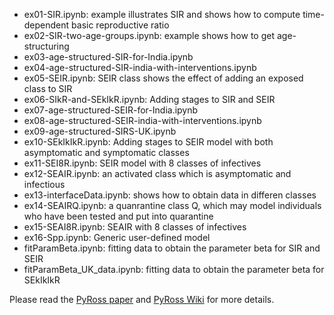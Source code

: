 * ex01-SIR.ipynb: example illustrates SIR and shows how to compute time-dependent basic reproductive ratio
* ex02-SIR-two-age-groups.ipynb: example shows how to get age-structuring 
* ex03-age-structured-SIR-for-India.ipynb 
* ex04-age-structured-SIR-india-with-interventions.ipynb
* ex05-SEIR.ipynb:  SEIR class shows the effect of adding an exposed class to SIR
* ex06-SIkR-and-SEkIkR.ipynb: Adding stages to SIR and SEIR
* ex07-age-structured-SEIR-for-India.ipynb
* ex08-age-structured-SEIR-india-with-interventions.ipynb
* ex09-age-structured-SIRS-UK.ipynb
* ex10-SEkIkIkR.ipynb: Adding stages to SEIR model with both asymptomatic and symptomatic classes
* ex11-SEI8R.ipynb: SEIR model with 8 classes of infectives
* ex12-SEAIR.ipynb: an activated class which is asymptomatic and infectious
* ex13-interfaceData.ipynb: shows how to obtain data in differen classes
* ex14-SEAIRQ.ipynb: a quanrantine class Q, which may model individuals who have been tested and put into quarantine
* ex15-SEAI8R.ipynb: SEAIR with 8 classes of infectives
* ex16-Spp.ipynb: Generic user-defined model
* fitParamBeta.ipynb: fitting data to obtain the parameter beta for SIR and SEIR
* fitParamBeta_UK_data.ipynb: fitting data to obtain the parameter beta for SEkIkIkR


Please read the  [PyRoss paper](https://arxiv.org/abs/2005.09625) and [PyRoss Wiki](https://github.com/rajeshrinet/pyross/wiki/)  for more details.
